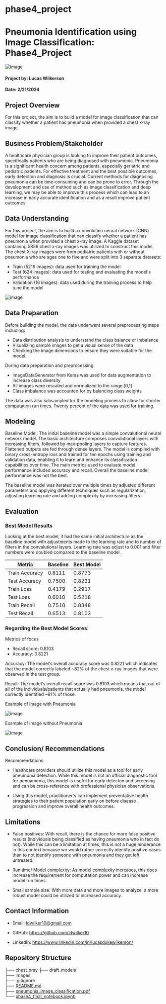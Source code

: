 # phase4_project
# Pneumonia Identification using Image Classification: Phase4_Project

![image](https://github.com/ldwilker10/phase4_project/blob/main/images/dr_lungs_image.jpeg)


#### Project by: Lucas Wilkerson
#### Date: 2/21/2024 

## Project Overview
For this project, the aim is to build a model for image classification that can classify whether a patient has pneumonia when provided a chest x-ray image. 

## Business Problem/Stakeholder
A healthcare physician group is looking to improve their patient outcomes, specifically patients who are being diagnosed with pneumonia. Pneumonia is a significant health concern among patients, especially geriatric and pediatric patients. For effective treatment and the best possible outcomes, early detection and diagnosis is crucial. Current methods for diagnosing pneumonia can be time-consuming and can be prone to error. Through the development and use of method such as image classification and deep learning, we may be able to improve this process which can lead to an increase in early accurate identification and as a result improve patient outcomes.

## Data Understanding 

For this project, the aim is to build a convolution neural network (CNN)  model for image classification that can classify whether a patient has pneumonia when provided a chest x-ray image. A Kaggle dataset containing 5856 chest x-ray images was utilized to construct this model. The chest X-ray images were from pediatric patients with or without pneumonia who are ages one to five and were split into 3 separate datasets: 

- Train (5216 images): data used for training the model
- Test (624 images): data used for testing and evaluating the model's performance 
- Validation (16 images): data used during the training process to help tune the model

![image](https://github.com/ldwilker10/phase4_project/blob/main/images/train_set_distribution.png)

## Data Preparation 

Before building the model, the data underwent several preprocessing steps including:
- Data distribution analysis to understand the class balance or imbalance
- Visualizing sample images to get a visual sense of the data
- Checking the image dimensions to ensure they were suitable for the model.

During data preparation and preprocessing: 
- ImageDataGenerator from Keras was used for data augmentation to increase class diversity
- All images were rescaled and normalized to the range [0,1]
- Class imbalance was accounted for by balancing class weights

The data was also subsampled for the modeling process to allow for shorter computation run times. Twenty percent of the data was used for training. 



## Modeling 

Baseline Model: The initial baseline model was a simple convalutional neural network model. The basic architecture comprises convolutional layers with increasing filters, followed by max-pooling layers to capture features. Flattened outputs are fed through dense layers. The model is compiled with binary cross-entropy loss and trained for ten epochs using training and validation data, enabling it to learn and enhance its classification capabilities over time. The main metrics used to evaluate model performance included accuracy and recall. Overall the baseline model performance was not the best. 

The baseline model was iterated over multiple times by adjusted different parameters and applying different techniques such as regularization, adjusting learning rate and adding complexity by increasing filters. 


## Evaluation
### Best Model Results 

Looking at the best model, it had the same initial architecture as the baseline model with adjustments made to the learning rate and to number of filters in the convalutional layers. Learning rate was adjust to 0.001 and filter numbers were doubled compared to the baseline model. 


| Metric                  | Baseline                          | Best Model                        |
|-------------------------|-----------------------------------|-----------------------------------|
| Train Accuracy          | 0.8111                            | 0.8773                            |
| Test Accuracy           | 0.7500                            | 0.8221                            |
| Train Loss              | 0.4179                            | 0.2917                            |
| Test Loss               | 0.6010                            | 0.5218                            |
| Train Recall            | 0.7510                            | 0.8348                            |
| Test Recall             | 0.6513                            | 0.8103                            |


### Regarding the Best Model Scores:

Metrics of focus
- Recall score: 0.8103
- Accuracy: 0.8221

Accuracy: The model's overall accuracy score was 0.8221 which indicates that the model correctly labeled ~82% of the chest x-ray images that were observed in the test group.

Recall: The model's overall recall score was 0.8103 which means that out of all of the individuals/patients that actually had pneumonia, the model correctly identified ~81% of those.
 
Example of image with Pneumonia

![image](https://github.com/ldwilker10/phase4_project/blob/main/images/pne_image.png)

Example of image without Pneumonia

![image](https://github.com/ldwilker10/phase4_project/blob/main/images/no_pne_image.png)


## Conclusion/ Recommendations 


Recommendations: 

- Healthcare providers should utilize this model as a tool for early pneumonia detection. While this model is not an official diagnostic tool for penuamonia, this model is useful for early detecton and screening and can be cross-reference with professional physician observations.  

- Using this model, practitioner's can implement preventative health strategies to their patient population early on before disease progression and improve overall health outcomes. 


## Limitations

- False positives: With recall, there is the chance for more false positive results (individuals being classified as having pneumonia who in fact do not). While this can be a limitation at times, this is not a huge hinderance in this context because we would rather correctly identify positive cases than to not identify someone with pneumonia and they get left untreated. 

- Run time/ Model complexity: As model complexity increases, this does increase the requirement for computation power and can increase model run times. 

- Small sample size: With more data and more images to analyze, a more robust model could be utilized to increased accuracy.

## Contact Information

- Email: ldwilker10@gmail.com

- GitHub: https://github.com/ldwilker10

- LinkedIn: https://www.linkedin.com/in/lucasdukewilkerson/ 

## Repository Structure

├── chest_xray
├── draft_models    
├── images   
├── .gitignore                                                                                                                   
├── [README.md](https://github.com/ldwilker10/phase4_project/blob/main/README.md)                                          
├── [pneumonia_image_classification.pdf](link)       
└── [phase4_final_notebook.ipynb](link)  